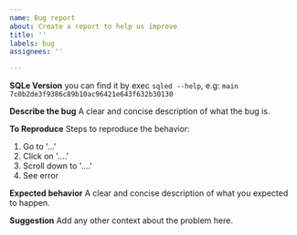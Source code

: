 ```yaml
---
name: Bug report
about: Create a report to help us improve
title: ''
labels: bug
assignees: ''

---
```


**SQLe Version**
you can find it by exec `sqled --help`, e.g: `main 7c0b2de3f9386c89b10ac96421e643f632b30130`

**Describe the bug**
A clear and concise description of what the bug is.

**To Reproduce**
Steps to reproduce the behavior:
1. Go to '...'
2. Click on '....'
3. Scroll down to '....'
4. See error

**Expected behavior**
A clear and concise description of what you expected to happen.

**Suggestion**
Add any other context about the problem here.
